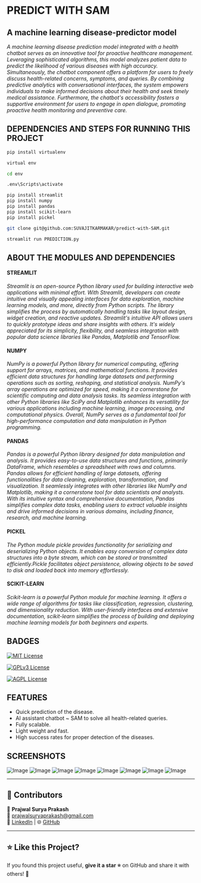# PREDICT WITH SAM 
## A machine learning disease-predictor model

*A machine learning disease prediction model integrated with a health chatbot serves as an innovative tool for proactive healthcare management. Leveraging sophisticated algorithms, this model analyzes patient data to predict the likelihood of various diseases with high accuracy. Simultaneously, the chatbot component offers a platform for users to freely discuss health-related concerns, symptoms, and queries. By combining predictive analytics with conversational interfaces, the system empowers individuals to make informed decisions about their health and seek timely medical assistance. Furthermore, the chatbot's accessibility fosters a supportive environment for users to engage in open dialogue, promoting proactive health monitoring and preventive care.*

## DEPENDENCIES AND STEPS FOR RUNNING THIS PROJECT
```bash
pip install virtualenv
```

```bash
virtual env
```

```bash
cd env
```

```bash
.env\Scripts\activate
```

```bash
pip install streamlit 
pip install numpy
pip install pandas
pip install scikit-learn
pip install pickel
```

```bash
git clone git@github.com:SUVAJITKARMAKAR/predict-with-SAM.git
```

```bash
streamlit run PREDICTION.py
```

## ABOUT THE MODULES AND DEPENDENCIES
#### STREAMLIT
*Streamlit is an open-source Python library used for building interactive web applications with minimal effort. With Streamlit, developers can create intuitive and visually appealing interfaces for data exploration, machine learning models, and more, directly from Python scripts. The library simplifies the process by automatically handling tasks like layout design, widget creation, and reactive updates. Streamlit's intuitive API allows users to quickly prototype ideas and share insights with others. It's widely appreciated for its simplicity, flexibility, and seamless integration with popular data science libraries like Pandas, Matplotlib and TensorFlow.*

#### NUMPY
*NumPy is a powerful Python library for numerical computing, offering support for arrays, matrices, and mathematical functions. It provides efficient data structures for handling large datasets and performing operations such as sorting, reshaping, and statistical analysis. NumPy's array operations are optimized for speed, making it a cornerstone for scientific computing and data analysis tasks. Its seamless integration with other Python libraries like SciPy and Matplotlib enhances its versatility for various applications including machine learning, image processing, and computational physics. Overall, NumPy serves as a fundamental tool for high-performance computation and data manipulation in Python programming.*

#### PANDAS
*Pandas is a powerful Python library designed for data manipulation and analysis. It provides easy-to-use data structures and functions, primarily DataFrame, which resembles a spreadsheet with rows and columns. Pandas allows for efficient handling of large datasets, offering functionalities for data cleaning, exploration, transformation, and visualization. It seamlessly integrates with other libraries like NumPy and Matplotlib, making it a cornerstone tool for data scientists and analysts. With its intuitive syntax and comprehensive documentation, Pandas simplifies complex data tasks, enabling users to extract valuable insights and drive informed decisions in various domains, including finance, research, and machine learning.*

#### PICKEL
*The Python module pickle provides functionality for serializing and deserializing Python objects. It enables easy conversion of complex data structures into a byte stream, which can be stored or transmitted efficiently.Pickle facilitates object persistence, allowing objects to be saved to disk and loaded back into memory effortlessly.*

#### SCIKIT-LEARN
*Scikit-learn is a powerful Python module for machine learning. It offers a wide range of algorithms for tasks like classification, regression, clustering, and dimensionality reduction. With user-friendly interfaces and extensive documentation, scikit-learn simplifies the process of building and deploying machine learning models for both beginners and experts.*

## BADGES

[![MIT License](https://img.shields.io/badge/License-MIT-green.svg)](https://choosealicense.com/licenses/mit/)

[![GPLv3 License](https://img.shields.io/badge/License-GPL%20v3-yellow.svg)](https://opensource.org/licenses/)

[![AGPL License](https://img.shields.io/badge/license-AGPL-blue.svg)](http://www.gnu.org/licenses/agpl-3.0)


## FEATURES

- Quick prediction of the disease.
- AI assistant chatbot ~ SAM to solve all health-related queries.
- Fully scalable.
- Light weight and fast.
- High success rates for proper detection of the diseases.


## SCREENSHOTS
![Image](Images/D-INTRO.png)
![Image](Images/D-PREDICT.png)
![Image](Images/C-INTRO.png)
![Image](Images/C-PREDICT.png)
![Image](Images/P-INTRO.png)
![Image](Images/P-PREDICT.png)
![Image](Images/ASKSAM.png)
![Image](Images/MANDD.png)



---

## 🤝 **Contributors**
👤 **Prajwal Surya Prakash**  
📩 [prajwalsuryaprakash@gmail.com](mailto:prajwalsuryaprakash@gmail.com)  
🔗 [LinkedIn](https://linkedin.com/in/prajwal-surya-prakash-7bb980246/) | 🌐 [GitHub](https://github.com/PrajwalSuryaPrakash)  

---

## ⭐ **Like this Project?**
If you found this project useful, **give it a star ⭐** on GitHub and share it with others! 🚀

